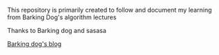 This repository is primarily created to follow and document my learning from Barking Dog's algorithm lectures

Thanks to Barking dog and sasasa

<a href="https://blog.encrypted.gg/category/%EA%B0%95%EC%A2%8C/%EC%8B%A4%EC%A0%84%20%EC%95%8C%EA%B3%A0%EB%A6%AC%EC%A6%98"> Barking dog's blog </a>
